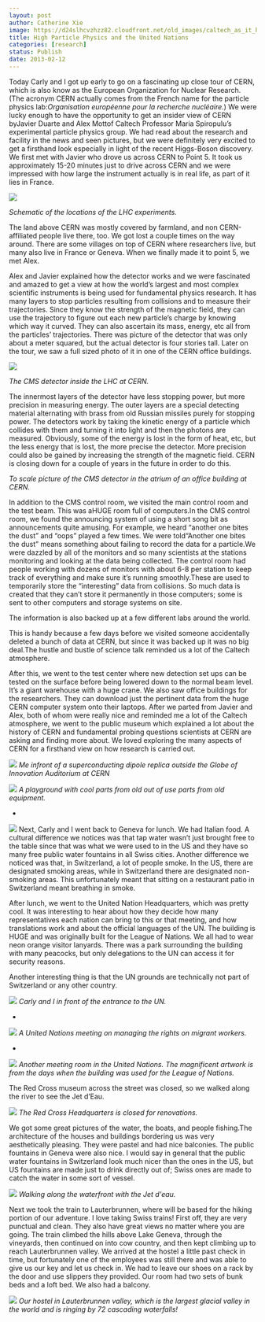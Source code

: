 ```yaml
---
layout: post
author: Catherine Xie
image: https://d24slhcvzhzz82.cloudfront.net/old_images/caltech_as_it_happens/6a0105349b8251970b017c36bb3e9c970b.jpg
title: High Particle Physics and the United Nations
categories: [research]
status: Publish
date: 2013-02-12
---
```



Today Carly and I got up early to go
on a fascinating up close tour of CERN, which is also know as the European Organization for Nuclear Research. (The acronym CERN actually comes from the French name for the particle physics lab:*Organisation européenne pour la recherche nucléaire.*) We were lucky enough to have the opportunity to get an insider view of CERN byJavier Duarte and Alex Mottof Caltech Professor Maria Spiropulu’s experimental particle physics group. We had read about the research and facility in the news and seen pictures, but we were definitely very excited to get a firsthand look especially in light of the recent Higgs-Boson discovery. We first met with Javier who drove us across CERN to Point 5. It took us approximately 15-20 minutes just to drive across CERN and we were impressed with how large the instrument actually is in real life, as part of it lies in France.

![](https://keyhole.web.cern.ch/keyhole/reception/lhc_underground.jpg)

*Schematic of the locations of the LHC experiments.*

The land above CERN was mostly covered by farmland, and non CERN-affiliated people live there, too. We got lost a couple times on the way around. There are some villages on top of CERN where researchers live, but many also live in France or Geneva. When we finally made it to point 5, we met Alex.

Alex and Javier explained how the detector works and we were fascinated and amazed to get a view at how the world’s largest and most complex scientific instruments is being used for fundamental physics research. It has many layers to stop particles resulting from collisions and to measure their trajectories. Since they know the strength of the magnetic field, they can use the trajectory to figure out each new particle’s charge by knowing which way it curved. They can also ascertain its mass, energy, etc all from the particles’ trajectories. There was picture of the detector that was only about a meter squared, but the actual detector is four stories tall. Later on the tour, we saw a full sized photo of it in one of the CERN office buildings.

![](https://www.theinquirer.net/img/2090/lhc-cms-detector.jpg?1241331986)

*The CMS detector inside the LHC at CERN.*

The innermost layers of the detector have less stopping power, but more precision in measuring energy. The outer layers are a special detecting material alternating with brass from old Russian missiles purely for stopping power. The detectors work by taking the kinetic energy of a particle which collides with them and turning it into light and then the photons are measured. Obviously, some of the energy is lost in the form of heat, etc, but the less energy that is lost, the more precise the detector. More precision could also be gained by increasing the strength of the magnetic field. CERN is closing down for a couple of years in the future in order to do this.

*To scale picture of the CMS detector in the atrium of an office building at CERN.*

In addition to the CMS control room, we visited the main control room and the test beam. This was aHUGE room full of computers.In the CMS control room, we found the announcing system of using a short song bit as announcements quite amusing. For example, we heard “another one bites the dust” and “oops” played a few times. We were told“Another one bites the dust” means something about failing to record the data for a particle.We were dazzled by all of the monitors and so many scientists at the stations monitoring and looking at the data being collected. The control room had people working with dozens of monitors with about 6-8 per station to keep track of everything and make sure it’s running smoothly.These are used to temporarily store the “interesting” data from
collisions. So much data is created that they can’t store it permanently in
those computers; some is sent to other computers and storage systems on site.

The information is also backed up at a few different labs around the world.

This is handy because a few days before we visited someone accidentally deleted
a bunch of data at CERN, but since it was backed up it was no big deal.The hustle and bustle of science talk reminded us a lot of the Caltech atmosphere.

After this, we went to the test center where new
detection set ups can be tested on the surface before being lowered down to the
normal beam level. It’s a giant warehouse with a huge crane. We also saw office buildings for
the researchers. They can download just the pertinent data from the huge CERN
computer system onto their laptops. After we parted from Javier and Alex, both
of whom were really nice and reminded me a lot of the Caltech atmosphere, we
went to the public museum which explained a lot about the history of CERN and fundamental probing questions scientists at CERN are asking and finding more about. We loved exploring the many aspects of CERN for a firsthand view on how research is carried out.


![](https://d24slhcvzhzz82.cloudfront.net/old_images/caltech_as_it_happens/6a0105349b8251970b017ee85e90b5970d.jpg)
*Me infront of a superconducting dipole replica outside the Globe of Innovation Auditorium at CERN*


![](https://d24slhcvzhzz82.cloudfront.net/old_images/caltech_as_it_happens/6a0105349b8251970b017d40e9d13b970c.jpg)
*A playground with cool parts from old out of use parts from old equipment.*

*


![](https://d24slhcvzhzz82.cloudfront.net/old_images/caltech_as_it_happens/6a0105349b8251970b017ee85e98af970d.jpg)
Next, Carly and I went back to
Geneva for lunch. We had Italian food. A cultural difference we notices was that tap
water wasn’t just brought free to the table since that was what we were used to
in the US and they have so many free public water fountains in all Swiss cities. Another difference we noticed was
that, in Switzerland, a lot of people smoke. In the US, there are designated
smoking areas, while in Switzerland there are designated non-smoking areas. This
unfortunately meant that sitting on a restaurant patio in Switzerland meant
breathing in smoke.

After lunch, we went to the United Nation Headquarters,
which was pretty cool. It was interesting to hear about how they decide how
many representatives each nation can bring to this or that meeting, and how
translations work and about the official languages of the UN. The building is
HUGE and was originally built for the League of Nations. We all had to wear
neon orange visitor lanyards. There was a park surrounding the building with many
peacocks, but only delegations to the UN can access it for security reasons.

Another interesting thing is that the UN grounds are technically not part of
Switzerland or any other country. 


![](https://d24slhcvzhzz82.cloudfront.net/old_images/caltech_as_it_happens/6a0105349b8251970b017c36bb4f76970b.jpg)
*Carly and I in front of the entrance to the UN.*

*


![](https://d24slhcvzhzz82.cloudfront.net/old_images/caltech_as_it_happens/6a0105349b8251970b017d40e9d903970c.jpg)
*A United Nations meeting on managing the rights on migrant workers.*

*


![](https://d24slhcvzhzz82.cloudfront.net/old_images/caltech_as_it_happens/6a0105349b8251970b017c36bb502c970b.jpg)
*Another meeting room in the United Nations. The magnificent artwork is from the days when the building was used for the League of Nations.*

The Red Cross museum across the
street was closed, so we walked along the river to see the Jet d’Eau.


![](https://d24slhcvzhzz82.cloudfront.net/old_images/caltech_as_it_happens/6a0105349b8251970b017ee85ea101970d.jpg)
*The Red Cross Headquarters is closed for renovations.*

We got some great pictures of the water, the boats, and people fishing.The architecture
of the houses and buildings bordering us was very aesthetically pleasing. They
were pastel and had nice balconies. The public fountains in Geneva were also
nice. I would say in general that the public water fountains in Switzerland
look much nicer than the ones in the US, but US fountains are made just to
drink directly out of; Swiss ones are made to catch the water in some sort of
vessel.


![](https://d24slhcvzhzz82.cloudfront.net/old_images/caltech_as_it_happens/6a0105349b8251970b017ee85ea2af970d.jpg)
*Walking along the waterfront with the Jet d'eau.*

Next we
took the train to Lauterbrunnen, where will be based for the hiking portion of our adventure. I love taking Swiss trains! First off, they
are very punctual and clean. They also have great views no matter where you are
going. The train climbed the hills above Lake Geneva, through the vineyards, then
continued on into cow country, and then kept climbing up to reach Lauterbrunnen
valley. We arrived at the hostel a little past check in time, but fortunately
one of the employees was still there and was able to give us our key and let us
check in. We had to leave our shoes on a rack by the door and use slippers they
provided. Our room had two sets of bunk beds and a loft bed. We also had a
balcony.


![](https://d24slhcvzhzz82.cloudfront.net/old_images/caltech_as_it_happens/6a0105349b8251970b017c36bb54f1970b.jpg)
*Our hostel in Lauterbrunnen valley, which is the largest glacial valley in the world and is ringing by 72 cascading waterfalls!*

